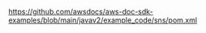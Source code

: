 [
https://github.com/awsdocs/aws-doc-sdk-examples/blob/main/javav2/example_code/sns/pom.xml
](https://docs.aws.amazon.com/sdkref/latest/guide/file-location.htm)
